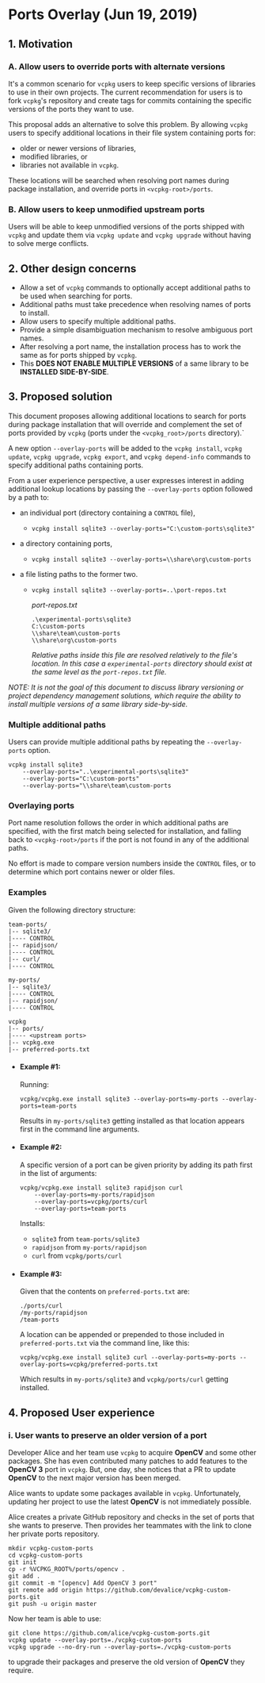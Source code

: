 # Ports Overlay (Jun 19, 2019)


## 1. Motivation

### A. Allow users to override ports with alternate versions

It's a common scenario for `vcpkg` users to keep specific versions of libraries to use in their own projects. The current recommendation for users is to fork `vcpkg`'s repository and create tags for commits containing the specific versions of the ports they want to use.

This proposal adds an alternative to solve this problem. By allowing `vcpkg` users to specify additional locations in their file system containing ports for:

  * older or newer versions of libraries,
  * modified libraries, or
  * libraries not available in `vcpkg`.

These locations will be searched when resolving port names during package installation, and override ports in `<vcpkg-root>/ports`.

### B. Allow users to keep unmodified upstream ports

Users will be able to keep unmodified versions of the ports shipped with `vcpkg` and update them via `vcpkg update` and `vcpkg upgrade` without having to solve merge conflicts.


## 2. Other design concerns

* Allow a set of `vcpkg` commands to optionally accept additional paths to be used when searching for ports.
* Additional paths must take precedence when resolving names of ports to install.
* Allow users to specify multiple additional paths.
* Provide a simple disambiguation mechanism to resolve ambiguous port names.
* After resolving a port name, the installation process has to work the same as for ports shipped by `vcpkg`.
* This **DOES NOT ENABLE MULTIPLE VERSIONS** of a same library to be **INSTALLED SIDE-BY-SIDE**.


## 3. Proposed solution

This document proposes allowing additional locations to search for ports during package installation that will override and complement the set of ports provided by `vcpkg` (ports under the `<vcpkg_root>/ports` directory).`

A new option `--overlay-ports` will be added to the `vcpkg install`, `vcpkg update`, `vcpkg upgrade`, `vcpkg export`, and `vcpkg depend-info` commands to specify additional paths containing ports. 

From a user experience perspective, a user expresses interest in adding additional lookup locations by passing the `--overlay-ports` option followed by a path to:

* an individual port (directory containing a `CONTROL` file),
  * `vcpkg install sqlite3 --overlay-ports="C:\custom-ports\sqlite3"`

* a directory containing ports,
  * `vcpkg install sqlite3 --overlay-ports=\\share\org\custom-ports`

* a file listing paths to the former two.
  * `vcpkg install sqlite3 --overlay-ports=..\port-repos.txt`

    _port-repos.txt_
    
    ```
    .\experimental-ports\sqlite3
    C:\custom-ports
    \\share\team\custom-ports
    \\share\org\custom-ports
    ```
    *Relative paths inside this file are resolved relatively to the file's location. In this case a `experimental-ports` directory should exist at the same level as the `port-repos.txt` file.*

_NOTE: It is not the goal of this document to discuss library versioning or project dependency management solutions, which require the ability to install multiple versions of a same library side-by-side._ 

### Multiple additional paths 

Users can provide multiple additional paths by repeating the `--overlay-ports` option.

```
vcpkg install sqlite3 
    --overlay-ports="..\experimental-ports\sqlite3" 
    --overlay-ports="C:\custom-ports" 
    --overlay-ports="\\share\team\custom-ports
```

### Overlaying ports

Port name resolution follows the order in which additional paths are specified, with the first match being selected for installation, and falling back to `<vcpkg-root>/ports` if the port is not found in any of the additional paths.

No effort is made to compare version numbers inside the `CONTROL` files, or to determine which port contains newer or older files.

### Examples

Given the following directory structure:

  ```
  team-ports/
  |-- sqlite3/
  |---- CONTROL
  |-- rapidjson/
  |---- CONTROL
  |-- curl/
  |---- CONTROL

  my-ports/
  |-- sqlite3/
  |---- CONTROL
  |-- rapidjson/
  |---- CONTROL

  vcpkg
  |-- ports/
  |---- <upstream ports>
  |-- vcpkg.exe
  |-- preferred-ports.txt
  ```
* #### Example #1:

  Running:

  ```
  vcpkg/vcpkg.exe install sqlite3 --overlay-ports=my-ports --overlay-ports=team-ports
  ```

  Results in `my-ports/sqlite3` getting installed as that location appears first in the command line arguments.

* #### Example #2:
  
  A specific version of a port can be given priority by adding its path first in the list of arguments:

  ```
  vcpkg/vcpkg.exe install sqlite3 rapidjson curl 
      --overlay-ports=my-ports/rapidjson 
      --overlay-ports=vcpkg/ports/curl
      --overlay-ports=team-ports
  ```

  Installs:
    * `sqlite3` from `team-ports/sqlite3`
    * `rapidjson` from `my-ports/rapidjson`
    * `curl` from `vcpkg/ports/curl`

* #### Example #3:

  Given that the contents on `preferred-ports.txt` are:

  ```
  ./ports/curl
  /my-ports/rapidjson
  /team-ports
  ```

  A location can be appended or prepended to those included in `preferred-ports.txt` via the command line, like this:

  ```
  vcpkg/vcpkg.exe install sqlite3 curl --overlay-ports=my-ports --overlay-ports=vcpkg/preferred-ports.txt
  ```

  Which results in `my-ports/sqlite3` and `vcpkg/ports/curl` getting installed.


## 4. Proposed User experience

### i. User wants to preserve an older version of a port

Developer Alice and her team use `vcpkg` to acquire **OpenCV** and some other packages. She has even contributed many patches to add features to the **OpenCV 3** port in `vcpkg`. But, one day, she notices that a PR to update **OpenCV** to the next major version has been merged. 

Alice wants to update some packages available in `vcpkg`. Unfortunately, updating her project to use the latest **OpenCV** is not immediately possible. 

Alice creates a private GitHub repository and checks in the set of ports that she wants to preserve. Then provides her teammates with the link to clone her private ports repository.

```
mkdir vcpkg-custom-ports
cd vcpkg-custom-ports
git init 
cp -r %VCPKG_ROOT%/ports/opencv .
git add .
git commit -m "[opencv] Add OpenCV 3 port"
git remote add origin https://github.com/devalice/vcpkg-custom-ports.git
git push -u origin master
```

Now her team is able to use: 

```
git clone https://github.com/alice/vcpkg-custom-ports.git
vcpkg update --overlay-ports=./vcpkg-custom-ports
vcpkg upgrade --no-dry-run --overlay-ports=./vcpkg-custom-ports
``` 

to upgrade their packages and preserve the old version of **OpenCV** they require.
